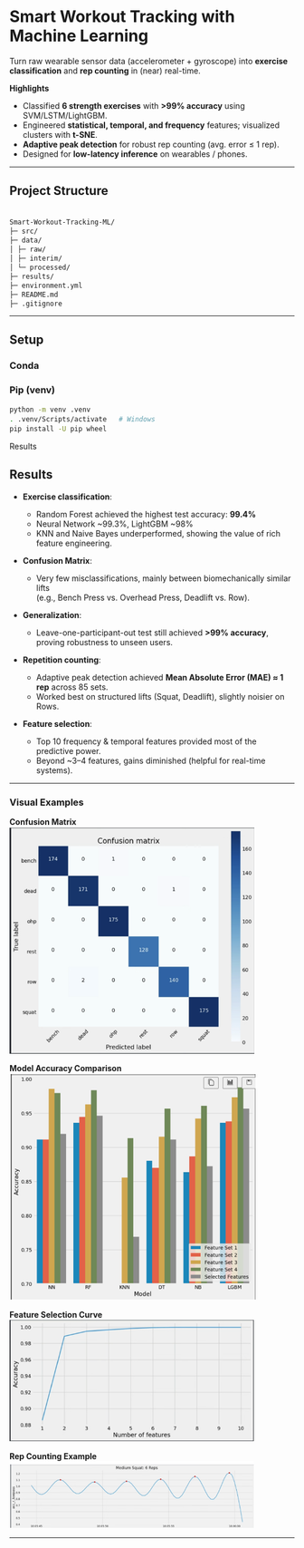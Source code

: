 # Smart Workout Tracking with Machine Learning

Turn raw wearable sensor data (accelerometer + gyroscope) into **exercise classification** and **rep counting** in (near) real-time.

**Highlights**
- Classified **6 strength exercises** with **>99% accuracy** using SVM/LSTM/LightGBM.
- Engineered **statistical, temporal, and frequency** features; visualized clusters with **t-SNE**.
- **Adaptive peak detection** for robust rep counting (avg. error ≤ 1 rep).
- Designed for **low-latency inference** on wearables / phones.

---

## Project Structure

```

Smart-Workout-Tracking-ML/
├─ src/
├─ data/
│ ├─ raw/
│ ├─ interim/
│ └─ processed/
├─ results/
├─ environment.yml
├─ README.md
├─ .gitignore

```

---

## Setup

### Conda
### Pip (venv)
```bash
python -m venv .venv
. .venv/Scripts/activate   # Windows
pip install -U pip wheel

```

Results

## Results

- **Exercise classification**:
  - Random Forest achieved the highest test accuracy: **99.4%**
  - Neural Network ~99.3%, LightGBM ~98%
  - KNN and Naive Bayes underperformed, showing the value of rich feature engineering.

- **Confusion Matrix**:
  - Very few misclassifications, mainly between biomechanically similar lifts  
    (e.g., Bench Press vs. Overhead Press, Deadlift vs. Row).

- **Generalization**:
  - Leave-one-participant-out test still achieved **>99% accuracy**,  
    proving robustness to unseen users.

- **Repetition counting**:
  - Adaptive peak detection achieved **Mean Absolute Error (MAE) ≈ 1 rep** across 85 sets.  
  - Worked best on structured lifts (Squat, Deadlift), slightly noisier on Rows.

- **Feature selection**:
  - Top 10 frequency & temporal features provided most of the predictive power.  
  - Beyond ~3–4 features, gains diminished (helpful for real-time systems).

---


### Visual Examples

**Confusion Matrix**  
![Confusion Matrix](results/confusion_matrix.png)

**Model Accuracy Comparison**  
![Model Accuracy](results/results_model_accuracy.png)

**Feature Selection Curve**  
![Feature Selection](results/feature_selection.png)

**Rep Counting Example**  
![Rep Counting](results/rep_count_example.png)

---






